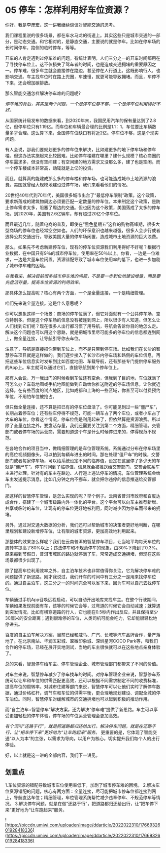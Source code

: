 # 05 停车：怎样利用好车位资源？

你好，我是李彦宏，这一讲我继续谈谈对智能交通的思考。

我们课程里说的很多场景，都在车水马龙的街道上。其实这些只是城市交通的一部分，是动态交通。和它相对的，是静态交通，主要说的就是停车。比如在停车场的长时间停车，路侧的临时停车，等等。

开车的人肯定遇到过停车难的问题。有统计表明，人们三分之一的开车时间都用在了寻找停车位上。这不仅损失了驾车者的时间，也是造成交通拥堵的重要原因之一。停车难，很多车主就会直接停在路边，甚至停在人行道上。这既影响行人，也影响交通。车主找车位时在路上兜圈，车速慢，就更可能导致拥堵。而且，车停不下来，还会增加碳排放。

那么智能交通怎样解决停车难的问题呢?

 *停车难的背后，其实是两个问题，一个是停车位够不够，一个是停车位利用得好不好。*

从国家统计局发布的数据来看，到2020年末，我国民用汽车的保有量达到了2.8亿，但停车位只有1.19亿。而车位和车辆最合理的比例是1.1：1，车位要比车辆数量多才合理。这么算下来，全国停车位缺口有将近2亿。停车位不够，这是个现实问题。

有人会说，那我们要规划更多的停车位来解决，比如建更多的地下停车场和停车楼。但这办法实施起来比较困难。比如停车楼建在哪里？建什么规模？核心商圈的停车需求多，但没有空间建；有空间建的地方需求又没那么多，建了也是空闲。而一个停车楼成本非常高，动辄就是上亿的投资。

而且，就算真的能建成那么多的停车楼和停车场，也可能造成城市土地资源的浪费。美国就曾经大规模地建设过停车场，我们来看看他们的情况。

20世纪40年代到70年代，美国很多城市出台了“最低停车限制”政策。这个政策，要求新落成的建筑物周边必须要匹配一定数量的停车位。本来制定这个政策，是防止停车需求太多，阻塞了周边的交通。但也因为这个政策，美国落成了太多的停车场。到2020年，美国有2.6亿辆车，却有超过20亿个停车位。

而且最近几年，随着电商的普及，即使在“黑色星期五”这样的购物高峰期，很多大型商场的停车位也经常空空如也。人们的环保意识也越来越强，很多人会步行或者选择公共交通出行，导致美国大量的停车场闲置，造成城市土地资源的巨大浪费。

那么，如果先不考虑新建停车位，现有的停车位资源我们利用得好不好呢？根据行业数据，在中国只有9％的城市停车位，使用率在50％以上。你看，一边是一位难求，一边是大量车位闲置。资源错配导致了城市车位使用率的低下，也进一步加剧了城市停车难的困境。

 *在我看来，解决目前很多城市停车难的问题，不是要一步到位地建设增量，而是要先盘活存量，提高车位资源的利用效率。*

那具体怎么提高呢？核心有两个方面，一个是全量连接，一个是精细管理。

咱们先来说全量连接。这是什么意思呢？

你可以想象这样一个场景：商场的停车位满了，但它对面就有一个公共停车场，空位特别多。但是这个停车场的信息没有被连到网上，所以很少有人知道。但怎么让人们找到它们呢？现在很多人出行都习惯了用导航，导航会告诉你目的地怎么走。解决这个问题也可以用这个思路，就是把城市里尽可能多的停车位的信息都连到网上，做全量连接，让导航引导你去车位。

注意了，导航是直接把你带到车位上，而不是只带到停车场。比如我们在长沙的智慧停车项目就是这样做的。我们逐步接入了长沙市内停车场和路侧的车位信息，再把这些车位信息实时发布到比如百度地图、车载导航，还有那些专门提供停车服务的App上。车主就可以通过它们，直接导航到某个停车位上。

那有人会说，万一我出门的时候看到车位还有空余，但我到了目的地，车位就满了可怎么办？车载地图或手机地图能做到自动给你推送附近的停车场信息，让你就近选择。在有些百度的试点地区，比如成都和上海的一些区域，你甚至可以付费预约车位，不用怕车位被抢占。

但只做全量连接，还不算是把已有的停车位盘活了。你可能见到过一些“僵尸车”，长期占着停车位；还有些车停得不规范，可能一辆车占了两个车位，或者小车占了大车的车位。你看这个情况，停车位倒是利用起来了，但依然算是资源浪费。所以除了全量连接之外，要盘活存量，我们还需要关注到第二个方面，精细管理。交管部门或者停车场的运营商，需要知道这个车是什么时候停进来的，停得规范不规范。

在各地合作的项目当中，做精细管理的是车位管理系统。系统通过分布在停车场里的高位视频摄像头，可以拍到每辆车进出的时间。那在处理“僵尸车”的时候，交警部门或者每家停车场，可以给系统设定不同的临界值，设定在这里停了多少天的车就是“僵尸车”。停车时间到了临界值，信息就会被推送给交警部门，交警会联系车主进行处理。针对有的车主在路边、人行道上违法停车的情况，车位管理系统会给车主发送提示消息，比如几分钟之内不挪车，就会把你违停的信息推送给交管部门。

那这样的智慧停车管理，是怎么实现的呢？举个例子。云南省普洱市政府和百度达成合作，搭建了一个城市级路内外一体化的平台。这个平台可以向车主推荐新增、共享或临时的车位，让现有的停车位更好地被利用，同时减少因为停车而带来的拥堵。

另外，通过对交通大数据的分析，我们还可以帮助城市的决策者更好地判断，在哪里规划和建设新增停车位，让有限的城市资源，更加高效地利用起来。

那整体的效果怎么样呢？我们在云南普洱的智慧停车项目，让当地平均每天车位的周转率提高了80%以上；违法停车和不规范停车的现象，由30%下降到了0.3%。原来每到节假日，普洱市城区的路边就停满了车，常常造成交通拥堵，但现在这些场景都很少出现了。

除了提高车位利用效率之外，自主泊车技术也非常值得你关注，它为解决停车难的问题提供了新思路。刚才我说过，我们开车的时间中有三分之一是用来找停车位的。通过自主泊车，这三分之一的时间完全可以省下来，因为车可以自己去找停车位。

车辆通过手机App召唤远程启动，可以自动开出地库来找车主。在整个行驶期间，车辆如果发现前面有车，该等的时候它会等，过弯道的时候它会自动减速；就算遇到突发情况，比如有横穿道路的行人，它也能在0.5秒内作出反应，并且保持至少30厘米的安全距离；遇到很难停的车位，人类司机可能会吃力，它却能很轻松地停进去。

百度的自主泊车解决方案，目前已经和威马、广汽、长城等汽车品牌合作，量产落地了。在北京南站、华润五彩城、翠微印象城、深圳星河COCO Park等，和我们合作的停车场，已经在展开实地测试，当地的车主很快就可以在这些地点亲身体验了。

总的来看，智慧停车给车主、停车管理企业、城市管理部门都带来了不同的价值。

对车主来说，智慧停车减少了停车找车的时间。对停车管理企业来说，智慧停车系统可以让车和车位的供需匹配更高效，还可以根据不同需求制定不同的收费标准，提高车位的周转率。对城市住建等部门来说，智慧停车可以让他们实时了解停车数据，通过价格杠杆，调节车和车位的供需平衡，更合理地规划建设、调配全城的停车泊位。同时，智慧停车对缓解城市的交通拥堵也可以起到积极的推动作用。

而“自主泊车+智慧停车”解决方案，还为解决“停车难”提供了新思路。车主可以享受更加轻松的停车体验，停车场的车位运营管理会更加高效。

 *有个词叫“还路于行”，就是把道路都归还给出行。解决停车问题，就是在还路于行，让“把车停下来”更好地为“让车跑起来”服务。* 更重要的是，它体现了智能交通“以人为本”的主张，以需求为导向，以用户为核心，切实提升我们每个人的出行体验。

好，以上就是这一讲的全部内容，我们下一讲见。

## 划重点

1.车位资源的错配导致城市车位使用率低下，加剧了城市停车难的困境。
2.解决车位资源错配的问题，核心有两方面：全量连接，尽可能把城市停车位都连接到网上，导航直达车位；精细管理，车位管理系统帮忙减少违章停车、不规范停车等情况。
3.解决停车问题，就是在做“还路于行”，把道路都归还给出行，让“把车停下来”更好地为“让车跑起来”服务。

![https://piccdn.umiwi.com/uploader/image/ddarticle/2022022310/1766932601928418336](https://piccdn.umiwi.com/uploader/image/ddarticle/2022022310/1766932601928418336)

---
